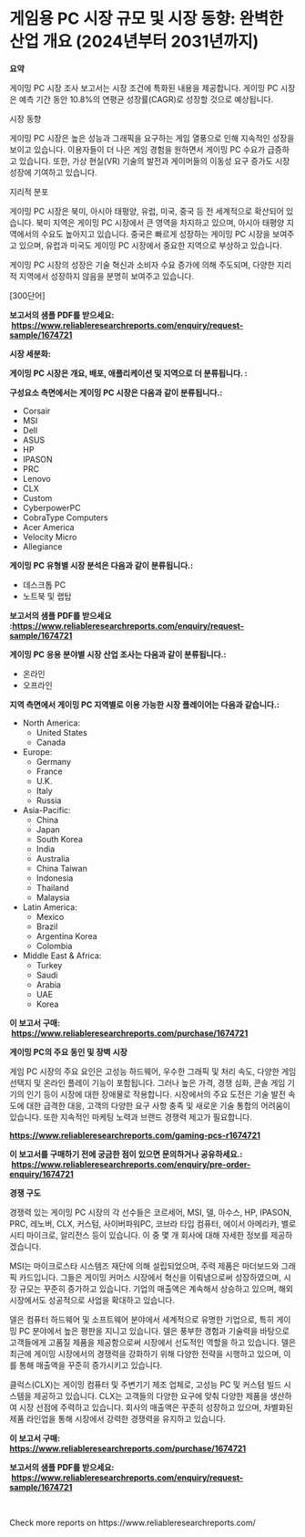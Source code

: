 <p><h1>게임용 PC 시장 규모 및 시장 동향: 완벽한 산업 개요 (2024년부터 2031년까지)</h1></p><p><strong>요약</strong></p>
<p><p>게이밍 PC 시장 조사 보고서는 시장 조건에 특화된 내용을 제공합니다. 게이밍 PC 시장은 예측 기간 동안 10.8%의 연평균 성장률(CAGR)로 성장할 것으로 예상됩니다.</p><p>시장 동향</p><p>게이밍 PC 시장은 높은 성능과 그래픽을 요구하는 게임 열풍으로 인해 지속적인 성장을 보이고 있습니다. 이용자들이 더 나은 게임 경험을 원하면서 게이밍 PC 수요가 급증하고 있습니다. 또한, 가상 현실(VR) 기술의 발전과 게이머들의 이동성 요구 증가도 시장 성장에 기여하고 있습니다.</p><p>지리적 분포</p><p>게이밍 PC 시장은 북미, 아시아 태평양, 유럽, 미국, 중국 등 전 세계적으로 확산되어 있습니다. 북미 지역은 게이밍 PC 시장에서 큰 영역을 차지하고 있으며, 아시아 태평양 지역에서의 수요도 높아지고 있습니다. 중국은 빠르게 성장하는 게이밍 PC 시장을 보여주고 있으며, 유럽과 미국도 게이밍 PC 시장에서 중요한 지역으로 부상하고 있습니다.</p><p>게이밍 PC 시장의 성장은 기술 혁신과 소비자 수요 증가에 의해 주도되며, 다양한 지리적 지역에서 성장하지 않음을 분명히 보여주고 있습니다.</p><p>[300단어]</p></p>
<p><strong>보고서의 샘플 PDF를 받으세요: &nbsp;<a href="https://www.reliableresearchreports.com/enquiry/request-sample/1674721">https://www.reliableresearchreports.com/enquiry/request-sample/1674721</a></strong></p>
<p><strong>시장 세분화:</strong></p>
<p><strong> 게이밍 PC 시장은 개요, 배포, 애플리케이션 및 지역으로 더 분류됩니다. :</strong></p>
<p><strong>구성요소 측면에서는 게이밍 PC 시장은 다음과 같이 분류됩니다.:</strong></p>
<p><ul><li>Corsair</li><li>MSI</li><li>Dell</li><li>ASUS</li><li>HP</li><li>IPASON</li><li>PRC</li><li>Lenovo</li><li>CLX</li><li>Custom</li><li>CyberpowerPC</li><li>CobraType Computers</li><li>Acer America</li><li>Velocity Micro</li><li>Allegiance</li></ul></p>
<p><strong> 게이밍 PC 유형별 시장 분석은 다음과 같이 분류됩니다.:</strong></p>
<p><ul><li>데스크톱 PC</li><li>노트북 및 랩탑</li></ul></p>
<p><strong>보고서의 샘플 PDF를 받으세요 :<a href="https://www.reliableresearchreports.com/enquiry/request-sample/1674721">https://www.reliableresearchreports.com/enquiry/request-sample/1674721</a></strong></p>
<p><strong> 게이밍 PC 응용 분야별 시장 산업 조사는 다음과 같이 분류됩니다.:</strong></p>
<p><ul><li>온라인</li><li>오프라인</li></ul></p>
<p><strong>지역 측면에서 게이밍 PC 지역별로 이용 가능한 시장 플레이어는 다음과 같습니다.:</strong></p>
<p><ul>
    <li>
        North America:
        <ul>
            <li>United States</li>
            <li>Canada</li>
        </ul>
    </li>
    <li>
        Europe:
        <ul>
            <li>Germany</li>
            <li>France</li>
            <li>U.K.</li>
            <li>Italy</li>
            <li>Russia</li>
        </ul>
    </li>
    <li>
        Asia-Pacific:
        <ul>
            <li>China</li>
            <li>Japan</li>
            <li>South Korea</li>
            <li>India</li>
            <li>Australia</li>
            <li>China Taiwan</li>
            <li>Indonesia</li>
            <li>Thailand</li>
            <li>Malaysia</li>
        </ul>
    </li>
    <li>
        Latin America:
        <ul>
            <li>Mexico</li>
            <li>Brazil</li>
            <li>Argentina Korea</li>
            <li>Colombia</li>
        </ul>
    </li>
    <li>
        Middle East & Africa:
        <ul>
            <li>Turkey</li>
            <li>Saudi</li>
            <li>Arabia</li>
            <li>UAE</li>
            <li>Korea</li>
        </ul>
    </li>
    </ul></p>
<p><strong>이 보고서 구매: &nbsp;<a href="https://www.reliableresearchreports.com/purchase/1674721">https://www.reliableresearchreports.com/purchase/1674721</a></strong></p>
<p><strong>게이밍 PC의 주요 동인 및 장벽 시장</strong></p>
<p><p>게임 PC 시장의 주요 요인은 고성능 하드웨어, 우수한 그래픽 및 처리 속도, 다양한 게임 선택지 및 온라인 플레이 기능이 포함됩니다. 그러나 높은 가격, 경쟁 심화, 콘솔 게임 기기의 인기 등이 시장에 대한 장애물로 작용합니다. 시장에서의 주요 도전은 기술 발전 속도에 대한 급격한 대응, 고객의 다양한 요구 사항 충족 및 새로운 기술 통합의 어려움이 있습니다. 또한 지속적인 마케팅 노력과 브랜드 경쟁력 제고가 필요합니다.</p></p>
<p><strong><a href="https://www.reliableresearchreports.com/gaming-pcs-r1674721">https://www.reliableresearchreports.com/gaming-pcs-r1674721</a></strong></p>
<p><strong>이 보고서를 구매하기 전에 궁금한 점이 있으면 문의하거나 공유하세요.: &nbsp;<a href="https://www.reliableresearchreports.com/enquiry/pre-order-enquiry/1674721">https://www.reliableresearchreports.com/enquiry/pre-order-enquiry/1674721</a></strong></p>
<p><strong>경쟁 구도</strong></p>
<p><p>경쟁력 있는 게이밍 PC 시장의 각 선수들은 코르세어, MSI, 델, 아수스, HP, IPASON, PRC, 레노버, CLX, 커스텀, 사이버파워PC, 코브라 타입 컴퓨터, 에이서 아메리카, 벨로시티 마이크로, 알리전스 등이 있습니다. 이 중 몇 개 회사에 대해 자세한 정보를 제공하겠습니다.</p><p>MSI는 마이크로스타 시스템즈 재단에 의해 설립되었으며, 주력 제품은 마더보드와 그래픽 카드입니다. 그들은 게이밍 커머스 시장에서 혁신을 이뤄냄으로써 성장하였으며, 시장 규모는 꾸준히 증가하고 있습니다. 기업의 매출액은 계속해서 상승하고 있으며, 해외 시장에서도 성공적으로 사업을 확대하고 있습니다.</p><p>델은 컴퓨터 하드웨어 및 소프트웨어 분야에서 세계적으로 유명한 기업으로, 특히 게이밍 PC 분야에서 높은 평판을 지니고 있습니다. 델은 풍부한 경험과 기술력을 바탕으로 고객들에게 고품질 제품을 제공함으로써 시장에서 선도적인 역할을 하고 있습니다. 델은 최근에 게이밍 시장에서의 경쟁력을 강화하기 위해 다양한 전략을 시행하고 있으며, 이를 통해 매출액을 꾸준히 증가시키고 있습니다.</p><p>클럭스(CLX)는 게이밍 컴퓨터 및 주변기기 제조 업체로, 고성능 PC 및 커스텀 빌드 시스템을 제공하고 있습니다. CLX는 고객들의 다양한 요구에 맞춰 다양한 제품을 생산하여 시장 선점에 주력하고 있습니다. 회사의 매출액은 꾸준히 성장하고 있으며, 차별화된 제품 라인업을 통해 시장에서 강력한 경쟁력을 유지하고 있습니다.</p></p>
<p><strong>이 보고서 구매: &nbsp; <a href="https://www.reliableresearchreports.com/purchase/1674721">https://www.reliableresearchreports.com/purchase/1674721</a></strong></p>
<p><strong>보고서의 샘플 PDF를 받으세요: &nbsp;<a href="https://www.reliableresearchreports.com/enquiry/request-sample/1674721">https://www.reliableresearchreports.com/enquiry/request-sample/1674721</a></strong><strong></strong></p>
<p>&nbsp;</p>
<p>Check more reports on https://www.reliableresearchreports.com/</p>